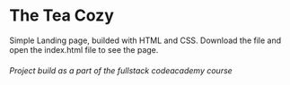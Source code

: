 # The Tea Cozy

Simple Landing page, builded with HTML and CSS.
Download the file and open the index.html file to see the page.



###### Project build as a part of the fullstack codeacademy course
